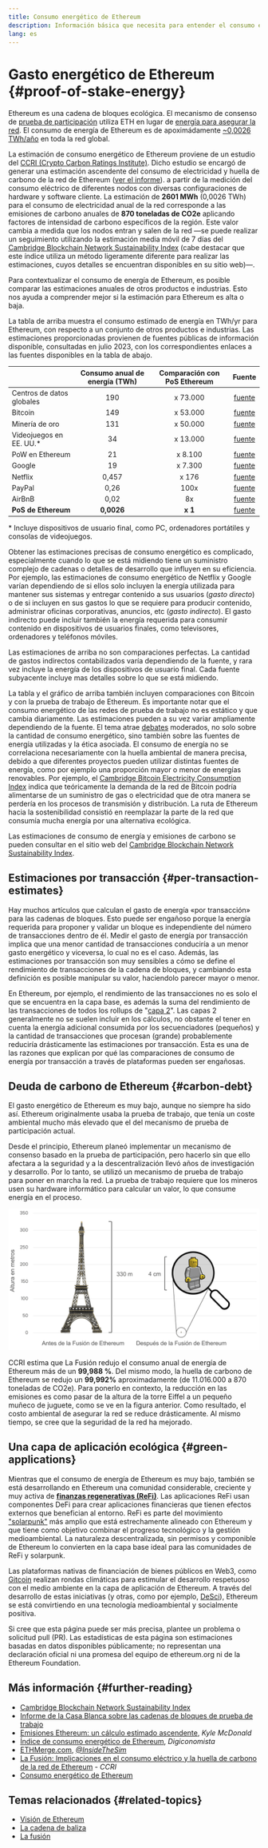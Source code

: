 ```yaml
---
title: Consumo energético de Ethereum
description: Información básica que necesita para entender el consumo energético de Ethereum
lang: es
---
```


# Gasto energético de Ethereum \{#proof-of-stake-energy}

Ethereum es una cadena de bloques ecológica. El mecanismo de consenso de [prueba de participación](/developers/docs/consensus-mechanisms/pos) utiliza ETH en lugar de [energía para asegurar la red](/developers/docs/consensus-mechanisms/pow). El consumo de energía de Ethereum es de apoximádamente [~0,0026 TWh/año](https://carbon-ratings.com/eth-report-2022) en toda la red global.

La estimación de consumo energético de Ethereum proviene de un estudio del [CCRI (Crypto Carbon Ratings Institute)](https://carbon-ratings.com). Dicho estudio se encargó de generar una estimación ascendente del consumo de electricidad y huella de carbono de la red de Ethereum ([ver el informe](https://carbon-ratings.com/eth-report-2022)). a partir de la medición del consumo eléctrico de diferentes nodos con diversas configuraciones de hardware y software cliente. La estimación de **2601 MWh** (0,0026 TWh) para el consumo de electricidad anual de la red corresponde a las emisiones de carbono anuales de **870 toneladas de CO2e** aplicando factores de intensidad de carbono específicos de la región. Este valor cambia a medida que los nodos entran y salen de la red ―se puede realizar un seguimiento utilizando la estimación media móvil de 7 días del [ Cambridge Blockchain Network Sustainability Index](https://ccaf.io/cbnsi/ethereum) (cabe destacar que este índice utiliza un método ligeramente diferente para realizar las estimaciones, cuyos detalles se encuentran disponibles en su sitio web)―.

Para contextualizar el consumo de energía de Ethereum, es posible comparar las estimaciones anuales de otros productos e industrias. Esto nos ayuda a comprender mejor si la estimación para Ethereum es alta o baja.

<EnergyConsumptionChart />

La tabla de arriba muestra el consumo estimado de energía en TWh/yr para Ethereum, con respecto a un conjunto de otros productos e industrias. Las estimaciones proporcionadas provienen de fuentes públicas de información disponible, consultadas en julio 2023, con los correspondientes enlaces a las fuentes disponibles en la tabla de abajo.

|                            | Consumo anual de energía (TWh) | Comparación con PoS Ethereum |                                                                                      Fuente                                                                                       |
|:-------------------------- |:------------------------------:|:----------------------------:|:---------------------------------------------------------------------------------------------------------------------------------------------------------------------------------:|
| Centros de datos globales  |              190               |           x 73.000           |                                    [fuente](https://www.iea.org/commentaries/data-centres-and-energy-from-global-headlines-to-local-headaches)                                    |
| Bitcoin                    |              149               |           x 53.000           |                                                                 [fuente](https://ccaf.io/cbnsi/cbeci/comparisons)                                                                 |
| Minería de oro             |              131               |           x 50.000           |                                                                 [fuente](https://ccaf.io/cbnsi/cbeci/comparisons)                                                                 |
| Videojuegos en EE. UU.\* |               34               |           x 13.000           |                 [fuente](https://www.researchgate.net/publication/336909520_Toward_Greener_Gaming_Estimating_National_Energy_Use_and_Energy_Efficiency_Potential)                 |
| PoW en Ethereum            |               21               |           x 8.100            |                                                                    [fuente](https://ccaf.io/cbnsi/ethereum/1)                                                                     |
| Google                     |               19               |           x 7.300            |                                           [fuente](https://www.gstatic.com/gumdrop/sustainability/google-2022-environmental-report.pdf)                                           |
| Netflix                    |             0,457              |            x 176             | [fuente](https://assets.ctfassets.net/4cd45et68cgf/7B2bKCqkXDfHLadrjrNWD8/e44583e5b288bdf61e8bf3d7f8562884/2021_US_EN_Netflix_EnvironmentalSocialGovernanceReport-2021_Final.pdf) |
| PayPal                     |              0,26              |             100x             |                                  [fuente](https://s202.q4cdn.com/805890769/files/doc_downloads/global-impact/CDP_Climate_Change_PayPal-(1).pdf)                                   |
| AirBnB                     |              0,02              |              8x              |                               [fuente](https://s26.q4cdn.com/656283129/files/doc_downloads/governance_doc_updated/Airbnb-ESG-Factsheet-(Final).pdf)                               |
| **PoS de Ethereum**        |           **0,0026**           |           **x 1**            |                                                               [fuente](https://carbon-ratings.com/eth-report-2022)                                                                |

\* Incluye dispositivos de usuario final, como PC, ordenadores portátiles y consolas de videojuegos.

Obtener las estimaciones precisas de consumo energético es complicado, especialmente cuando lo que se está midiendo tiene un suministro complejo de cadenas o detalles de desarrollo que influyen en su eficiencia. Por ejemplo, las estimaciones de consumo energético de Netflix y Google varían dependiendo de si ellos solo incluyen la energía utilizada para mantener sus sistemas y entregar contenido a sus usuarios (_gasto directo_) o de si incluyen en sus gastos lo que se requiere para producir contenido, administrar oficinas corporativas, anuncios, etc (_gasto indirecto_). El gasto indirecto puede incluir también la energía requerida para consumir contenido en dispositivos de usuarios finales, como televisores, ordenadores y teléfonos móviles.

Las estimaciones de arriba no son comparaciones perfectas. La cantidad de gastos indirectos contabilizados varía dependiendo de la fuente, y rara vez incluye la energía de los dispositivos de usuario final. Cada fuente subyacente incluye mas detalles sobre lo que se está midiendo.

La tabla y el gráfico de arriba también incluyen comparaciones con Bitcoin y con la prueba de trabajo de Ethereum. Es importante notar que el consumo energético de las redes de prueba de trabajo no es estático y que cambia diariamente. Las estimaciones pueden a su vez variar ampliamente dependiendo de la fuente. El tema atrae [debates](https://www.coindesk.com/business/2020/05/19/the-last-word-on-bitcoins-energy-consumption/) moderados, no solo sobre la cantidad de consumo energético, sino también sobre las fuentes de energía utilizadas y la ética asociada. El consumo de energía no se correlaciona necesariamente con la huella ambiental de manera precisa, debido a que diferentes proyectos pueden utilizar distintas fuentes de energía, como por ejemplo una proporción mayor o menor de energías renovables. Por ejemplo, el [Cambridge Bitcoin Electricity Consumption Index](https://ccaf.io/cbnsi/cbeci/comparisons) indica que teóricamente la demanda de la red de Bitcoin podría alimentarse de un suministro de gas o electricidad que de otra manera se perdería en los procesos de transmisión y distribución. La ruta de Ethereum hacia la sostenibilidad consistió en reemplazar la parte de la red que consumía mucha energía por una alternativa ecológica.

Las estimaciones de consumo de energía y emisiones de carbono se pueden consultar en el sitio web del [Cambridge Blockchain Network Sustainability Index](https://ccaf.io/cbnsi/ethereum).

## Estimaciones por transacción \{#per-transaction-estimates}

Hay muchos artículos que calculan el gasto de energía «por transacción» para las cadenas de bloques. Esto puede ser engañoso porque la energía requerida para proponer y validar un bloque es independiente del número de transacciones dentro de él. Medir el gasto de energía por transacción implica que una menor cantidad de transacciones conduciría a un menor gasto energético y viceversa, lo cual no es el caso. Además, las estimaciones por transacción son muy sensibles a cómo se define el rendimiento de transacciones de la cadena de bloques, y cambiando esta definición es posible manipular su valor, haciendolo parecer mayor o menor.

En Ethereum, por ejemplo, el rendimiento de las transacciones no es solo el que se encuentra en la capa base, es además la suma del rendimiento de las transacciones de todos los rollups de "[capa 2](/layer-2/)". Las capas 2 generalmente no se suelen incluir en los cálculos, no obstante el tener en cuenta la energía adicional consumida por los secuenciadores (pequeños) y la cantidad de transacciones que procesan (grande) probablemente reduciría drásticamente las estimaciones por transacción. Esta es una de las razones que explican por qué las comparaciones de consumo de energía por transacción a través de plataformas pueden ser engañosas.

## Deuda de carbono de Ethereum \{#carbon-debt}

El gasto energético de Ethereum es muy bajo, aunque no siempre ha sido así. Ethereum originalmente usaba la prueba de trabajo, que tenía un coste ambiental mucho más elevado que el del mecanismo de prueba de participación actual.

Desde el principio, Ethereum planeó implementar un mecanismo de consenso basado en la prueba de participación, pero hacerlo sin que ello afectara a la seguridad y a la descentralización llevó años de investigación y desarrollo. Por lo tanto, se utilizó un mecanismo de prueba de trabajo para poner en marcha la red. La prueba de trabajo requiere que los mineros usen su hardware informático para calcular un valor, lo que consume energía en el proceso.

![Comparación del consumo de energía de Ethereum antes y después de La Fusión, utilizando la torre Eiffel (330 metros de altura) a la izquierda, para simbolizar el alto consumo de energía antes de esta; y un pequeño muñeco Lego de 4 cm de altura a la derecha, para representar la drástica reducción en el consumo después de La Fusión.](energy_consumption_pre_post_merge.png)

CCRI estima que La Fusión redujo el consumo anual de energía de Ethereum más de un **99,988 %**. Del mismo modo, la huella de carbono de Ethereum se redujo un **99,992%** aproximadamente (de 11.016.000 a 870 toneladas de CO2e). Para ponerlo en contexto, la reducción en las emisiones es como pasar de la altura de la torre Eiffel a un pequeño muñeco de juguete, como se ve en la figura anterior. Como resultado, el costo ambiental de asegurar la red se reduce drásticamente. Al mismo tiempo, se cree que la seguridad de la red ha mejorado.

## Una capa de aplicación ecológica \{#green-applications}

Mientras que el consumo de energía de Ethereum es muy bajo, también se está desarrollando en Ethereum una comunidad considerable, creciente y muy activa de [**finanzas regenerativas (ReFi)**](/refi/). Las aplicaciones ReFi usan componentes DeFi para crear aplicaciones financieras que tienen efectos externos que benefician al entorno. ReFi es parte del movimiento ["solarpunk"](https://en.wikipedia.org/wiki/Solarpunk) más amplio que está estrechamente alineado con Ethereum y que tiene como objetivo combinar el progreso tecnológico y la gestión medioambiental. La naturaleza descentralizada, sin permisos y componible de Ethereum lo convierten en la capa base ideal para las comunidades de ReFi y solarpunk.

Las plataformas nativas de financiación de bienes públicos en Web3, como [Gitcoin](https://gitcoin.co) realizan rondas climáticas para estimular el desarrollo respetuoso con el medio ambiente en la capa de aplicación de Ethereum. A través del desarrollo de estas iniciativas (y otras, como por ejemplo, [DeSci](/desci/)), Ethereum se está convirtiendo en una tecnología medioambiental y socialmente positiva.

<InfoBanner emoji=":evergreen_tree:">
  Si cree que esta página puede ser más precisa, plantee un problema o solicitud pull (PR). Las estadísticas de esta página son estimaciones basadas en datos disponibles públicamente; no representan una declaración oficial ni una promesa del equipo de ethereum.org ni de la Ethereum Foundation.
</InfoBanner>

## Más información \{#further-reading}

- [Cambridge Blockchain Network Sustainability Index](https://ccaf.io/cbnsi/ethereum)
- [Informe de la Casa Blanca sobre las cadenas de bloques de prueba de trabajo](https://www.whitehouse.gov/wp-content/uploads/2022/09/09-2022-Crypto-Assets-and-Climate-Report.pdf)
- [Emisiones Ethereum: un cálculo estimado ascendente](https://kylemcdonald.github.io/ethereum-emissions/), _Kyle McDonald_
- [Índice de consumo energético de Ethereum](https://digiconomist.net/ethereum-energy-consumption/), _Digiconomista_
- [ETHMerge.com](https://ethmerge.com/), _[@InsideTheSim](https://twitter.com/InsideTheSim)_
- [La Fusión: Implicaciones en el consumo eléctrico y la huella de carbono de la red de Ethereum](https://carbon-ratings.com/eth-report-2022) - _CCRI_
- [Consumo energético de Ethereum](https://mirror.xyz/jmcook.eth/ODpCLtO4Kq7SCVFbU4He8o8kXs418ZZDTj0lpYlZkR8)

## Temas relacionados \{#related-topics}

- [Visión de Ethereum](/roadmap/vision/)
- [La cadena de baliza](/roadmap/beacon-chain)
- [La fusión](/roadmap/merge/)
